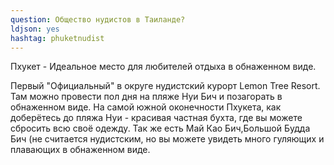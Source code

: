 ```yaml
---
question: Общество нудистов в Таиланде?
ldjson: yes
hashtag: phuketnudist
---
```



Пхукет - Идеальное место для любителей отдыха в обнаженном виде.

Первый "Официальный" в округе нудистский курорт Lemon Tree Resort.
Там можно провести пол дня на пляже Нуи Бич и позагорать в обнаженном виде.
На самой южной оконечности Пхукета, как доберётесь до пляжа Нуи - красивая частная бухта, где вы можете сбросить всю своё одежду.
Так же есть Май Као Бич,Большой Будда Бич (не считается нудистским, но вы можете увидеть много гуляющих и плавающих в обнаженном виде.

